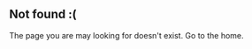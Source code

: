 ## Not found :(

The page you are may looking for doesn't exist. Go to the <NavLink to="/">home</NavLink>.
